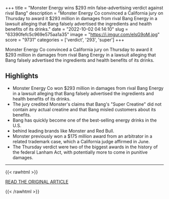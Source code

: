 +++
title = "Monster Energy wins $293 mln false-advertising verdict against rival Bang"
description = "Monster Energy Co convinced a California jury on Thursday to award it $293 million in damages from rival Bang Energy in a lawsuit alleging that Bang falsely advertised the ingredients and health benefits of its drinks."
date = "2022-10-02 04:14:10"
slug = "63390fefc5c969e575aa1a35"
image = "https://i.imgur.com/eIsG9oM.jpg"
score = "9731"
categories = ['verdict', '293', 'super']
+++

Monster Energy Co convinced a California jury on Thursday to award it $293 million in damages from rival Bang Energy in a lawsuit alleging that Bang falsely advertised the ingredients and health benefits of its drinks.

## Highlights

- Monster Energy Co won $293 million in damages from rival Bang Energy in a lawsuit alleging that Bang falsely advertised the ingredients and health benefits of its drinks.
- The jury credited Monster's claims that Bang's "Super Creatine" did not contain any actual creatine and that Bang misled customers about its benefits.
- Bang has quickly become one of the best-selling energy drinks in the U.S.
- behind leading brands like Monster and Red Bull.
- Monster previously won a $175 million award from an arbitrator in a related trademark case, which a California judge affirmed in June.
- The Thursday verdict were two of the biggest awards in the history of the federal Lanham Act, with potentially more to come in punitive damages.

---

{{< rawhtml >}}
  <p class="article-category">
    <a target="_blank" href="https://www.reuters.com/legal/litigation/monster-energy-wins-293-mln-false-advertising-verdict-against-rival-bang-2022-09-30/">READ THE ORIGINAL ARTICLE</a>
  </p>
{{< /rawhtml >}}
